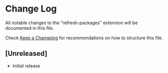 # Change Log

All notable changes to the "refresh-packages" extension will be documented in this file.

Check [Keep a Changelog](http://keepachangelog.com/) for recommendations on how to structure this file.

## [Unreleased]

- Initial release
